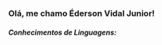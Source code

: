 <h3 > Olá, me chamo Éderson Vidal Junior! </h3>

<h5>Conhecimentos de Linguagens:</h5>

<tr>
  <tl>
</tr>

<!---
Dunkode/Dunkode is a ✨ special ✨ repository because its `README.md` (this file) appears on your GitHub profile.
You can click the Preview link to take a look at your changes.
--->
